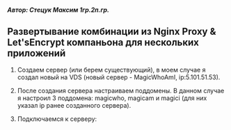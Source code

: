 #### _Автор: Стецук Максим 1гр.2п.гр._

## Развертывание комбинации из Nginx Proxy & Let'sEncrypt компаньона для нескольких приложений

1. Создаем сервер (или берем существующий), в моем случае я создал новый на VDS (новый сервер - MagicWhoAmI, ip:5.101.51.53).

2. После создания сервера настраиваем поддомены. В данном случае я настроил 3 поддомена: magicwho, magicam и magici (для них указал ip ранее созданного сервера).

3. Подключаемся к серверу:
